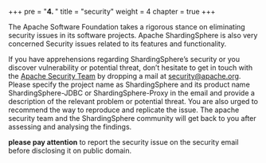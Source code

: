 +++
pre = "<b>4. </b>"
title = "security"
weight = 4
chapter = true
+++

The Apache Software Foundation takes a rigorous stance on eliminating security issues in its software projects. 
Apache ShardingSphere is also very concerned Security issues related to its features and functionality.

If you have apprehensions regarding ShardingSphere’s security or you discover vulnerability or potential threat, don’t hesitate to get in touch with the [Apache Security Team](http://www.apache.org/security/) by dropping a mail at [security@apache.org](mailto:security@apache.org). 
Please specify the project name as ShardingSphere and its product name ShardingSphere-JDBC or ShardingSphere-Proxy in the email and provide a description of the relevant problem or potential threat.
You are also urged to recommend the way to reproduce and replicate the issue. The apache security team and the ShardingSphere community will get back to you after assessing and analysing the findings.

**please pay attention** to report the security issue on the security email before disclosing it on public domain.
